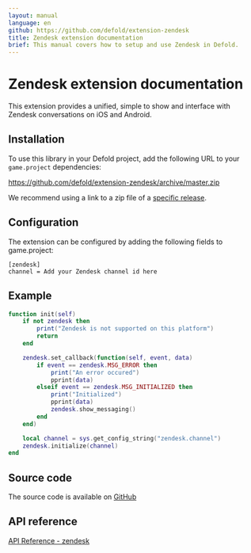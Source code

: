 ```yaml
---
layout: manual
language: en
github: https://github.com/defold/extension-zendesk
title: Zendesk extension documentation
brief: This manual covers how to setup and use Zendesk in Defold.
---
```


# Zendesk extension documentation

This extension provides a unified, simple to show and interface with Zendesk conversations on iOS and Android.


## Installation
To use this library in your Defold project, add the following URL to your `game.project` dependencies:

https://github.com/defold/extension-zendesk/archive/master.zip

We recommend using a link to a zip file of a [specific release](https://github.com/defold/extension-zendesk/releases).


## Configuration
The extension can be configured by adding the following fields to game.project:

```
[zendesk]
channel = Add your Zendesk channel id here
```

## Example

```lua
function init(self)
    if not zendesk then
        print("Zendesk is not supported on this platform")
        return
    end

    zendesk.set_callback(function(self, event, data)
        if event == zendesk.MSG_ERROR then
            print("An error occured")
            pprint(data)
        elseif event == zendesk.MSG_INITIALIZED then
            print("Initialized")
            pprint(data)
            zendesk.show_messaging()
        end
    end)

    local channel = sys.get_config_string("zendesk.channel")
    zendesk.initialize(channel)
end

```

## Source code

The source code is available on [GitHub](https://github.com/defold/extension-zendesk)


## API reference
[API Reference - zendesk](/extension-zendesk/zendesk_api)
